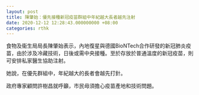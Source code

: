 ```yaml
---
layout: post
title: 陳肇始：優先接種新冠疫苗群組中年紀越大長者越先注射
date: 2020-12-12 12:28:43.000000000 +08:00
categories: rthk
---
```


食物及衞生局局長陳肇始表示，內地復星與德國BioNTech合作研發的新冠肺炎疫苗，由於涉及冷藏技術，日後或需中央接種。至於存放於普通溫度的新冠疫苗，則可安排私家醫生協助注射。

她說，在優先群組中，年紀越大的長者會越先打針。

政府專家顧問許樹昌就呼籲，市民毋須擔心疫苗產地和技術問題。
